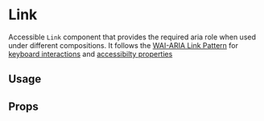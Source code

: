 # Link

Accessible `Link` component that provides the required aria role when used under
different compositions. It follows the
[WAI-ARIA Link Pattern](https://www.w3.org/TR/wai-aria-practices-1.2/#link) for
[keyboard interactions](https://www.w3.org/TR/wai-aria-practices-1.2/#keyboard-interaction-10)
and
[accessibilty properties](https://www.w3.org/TR/wai-aria-practices-1.2/#wai-aria-roles-states-and-properties-11)

<!-- INJECT_TOC -->

## Usage

<!-- IMPORT_EXAMPLE src/link/stories/templates/LinkBasicJsx.ts -->

<!-- CODESANDBOX
link_title: Link
js: src/link/stories/templates/LinkBasicJsx.ts
-->

<!-- INJECT_COMPOSITION src/link -->

## Props
